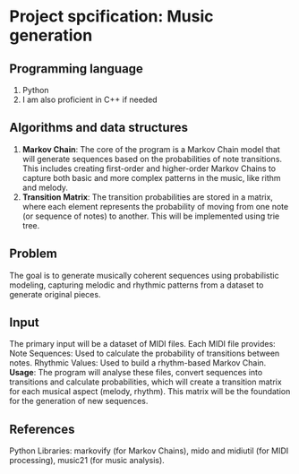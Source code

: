 # Project spcification: Music generation
## Programming language

1. Python
2. I am also proficient in C++ if needed

## Algorithms and data structures

1. **Markov Chain**: The core of the program is a Markov Chain model that will generate sequences based on the probabilities of note transitions. This includes creating first-order and higher-order Markov Chains to capture both basic and more complex patterns in the music, like rithm and melody.
2. **Transition Matrix**: The transition probabilities are stored in a matrix, where each element represents the probability of moving from one note (or sequence of notes) to another. This will be implemented using trie tree.

## Problem

The goal is to generate musically coherent sequences using probabilistic modeling, capturing melodic and rhythmic patterns from a dataset to generate original pieces.

## Input

The primary input will be a dataset of MIDI files. Each MIDI file provides:
Note Sequences: Used to calculate the probability of transitions between notes.
Rhythmic Values: Used to build a rhythm-based Markov Chain.
**Usage**: The program will analyse these files, convert sequences into transitions and calculate probabilities, which will create a transition matrix for each musical aspect (melody, rhythm). This matrix will be the foundation for the generation of new sequences.

## References

Python Libraries: markovify (for Markov Chains), mido and midiutil (for MIDI processing), music21 (for music analysis).
